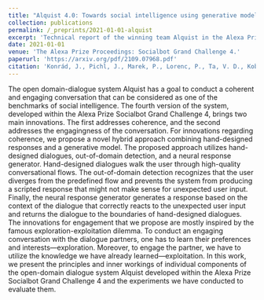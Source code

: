 ```yaml
---
title: "Alquist 4.0: Towards social intelligence using generative models and dialogue personalization."
collection: publications
permalink: /_preprints/2021-01-01-alquist
excerpt: 'Technical report of the winning team Alquist in the Alexa Prize Social Grand Challenge 4.'
date: 2021-01-01
venue: 'The Alexa Prize Proceedings: Socialbot Grand Challenge 4.'
paperurl: 'https://arxiv.org/pdf/2109.07968.pdf'
citation: 'Konrád, J., Pichl, J., Marek, P., Lorenc, P., Ta, V. D., Kobza, O., Hýlová L. and Šedivý, J. (2021). Alquist 4.0: Towards social intelligence using generative models and dialogue personalization.arXiv preprint arXiv:2109.07968.'
---
```


The open domain-dialogue system Alquist has a goal to conduct a coherent and engaging conversation that can be considered as one of the benchmarks of social intelligence. The fourth version of the system, developed within the Alexa Prize Socialbot Grand Challenge 4, brings two main innovations. The first addresses coherence, and the second addresses the engagingness of the conversation.
For innovations regarding coherence, we propose a novel hybrid approach combining hand-designed responses and a generative model. The proposed approach utilizes hand-designed dialogues, out-of-domain detection, and a neural response generator. Hand-designed dialogues walk the user through high-quality conversational flows. The out-of-domain detection recognizes that the user diverges from the predefined flow and prevents the system from producing a scripted response that might not make sense for unexpected user input. Finally, the neural response generator generates a response based on the context of the dialogue that correctly reacts to the unexpected user input and returns the dialogue to the boundaries of hand-designed dialogues.
The innovations for engagement that we propose are mostly inspired by the famous exploration-exploitation dilemma. To conduct an engaging conversation with the dialogue partners, one has to learn their preferences and interests—exploration. Moreover, to engage the partner, we have to utilize the knowledge we have already learned—exploitation.
In this work, we present the principles and inner workings of individual components of the open-domain dialogue system Alquist developed within the Alexa Prize Socialbot Grand Challenge 4 and the experiments we have conducted to evaluate them.
